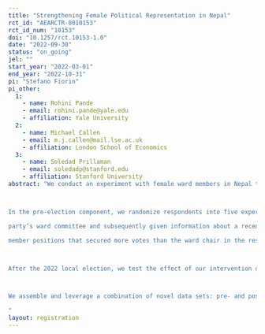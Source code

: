 ```yaml
---
title: "Strengthening Female Political Representation in Nepal"
rct_id: "AEARCTR-0010153"
rct_id_num: "10153"
doi: "10.1257/rct.10153-1.0"
date: "2022-09-30"
status: "on_going"
jel: ""
start_year: "2022-03-01"
end_year: "2022-10-31"
pi: "Stefano Fiorin"
pi_other:
  1:
    - name: Rohini Pande
    - email: rohini.pande@yale.edu
    - affiliation: Yale University
  2:
    - name: Michael Callen
    - email: m.j.callen@mail.lse.ac.uk
    - affiliation: London School of Economics
  3:
    - name: Soledad Prillaman
    - email: soledadp@stanford.edu
    - affiliation: Stanford University
abstract: "We conduct an experiment with female ward members in Nepal to test whether providing information about the gender composition of selection committees and the electability of women into open, not quota-protected seats, raises the probability that female ward members vie for higher positions in the 2022 local election, particularly for the position of ward chair. The research design consists of a pre- and a post-election component.

In the pre-election component, we randomize respondents into five experimental groups: i) participants in the pure control group (and all other experimental groups) are called over the phone and asked to confirm their identify and party affiliation. Participants in the remaining experimental groups are asked additional questions and/or given pieces of information: ii) participants in the control with questions group are in addition asked about their estimate of the size and gender composition of their party’s ward committee and the share of females in ward member positions that secured more votes than the ward chair in the respective ward during the 2017 local election; iii) participants in the treatment A on committees group are in addition asked about their estimate of the size and gender composition of their
party’s ward committee and subsequently given information about a recently enacted gender quota to boost female membership on selection committees and the fact that female selection committee members are more favorable towards female aspirants than their male counterparts; iv) participants in the treatment B on votes group are in addition asked about their estimate of the share of females in ward
member positions that secured more votes than the ward chair in the respective ward during the 2017 local election and are subsequently truthfully informed about the actual share; v) participants in the treatment A on committees and B on votes group are asked both sets of questions and given both pieces of information.

After the 2022 local election, we test the effect of our intervention on participants’ aspirations to vie for the ward chair position (or run for other, higher authority seats), success in securing nomination and candidacy, and on electoral outcomes.

We assemble and leverage a combination of novel data sets: pre- and post-election phone surveys with female ward members, parties’ internal nomination lists, and administrative data on candidates and electoral outcomes.
"
layout: registration
---
```


